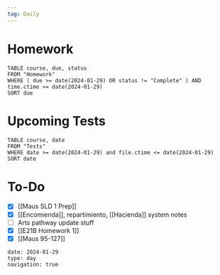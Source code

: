 ```yaml
---
tag: Daily
---
```

# Homework
```dataview
TABLE course, due, status
FROM "Homework" 
WHERE ( due >= date(2024-01-29) OR status != "Complete" ) AND time.ctime <= date(2024-01-29)
SORT due
```
# Upcoming Tests
```dataview
TABLE course, date
FROM "Tests" 
WHERE date >= date(2024-01-29) and file.ctime <= date(2024-01-29)
SORT date
```
# To-Do
- [x] [[Maus SLD 1 Prep]]
- [x] [[Encomienda]], repartimiento, [[Hacienda]] system notes
- [ ] Arts pathway update stuff
- [x] [[E21B Homework 1]]
- [x] [[Maus 95-127]]

```gEvent
date: 2024-01-29
type: day
navigation: true
```